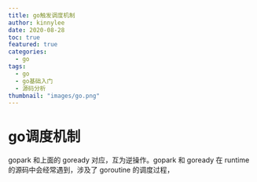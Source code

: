 ```yaml
---
title: go触发调度机制
author: kinnylee
date: 2020-08-28
toc: true
featured: true
categories:
  - go
tags:
  - go
  - go基础入门
  - 源码分析
thumbnail: "images/go.png"
---
```


# go调度机制

gopark 和上面的 goready 对应，互为逆操作。gopark 和 goready 在 runtime 的源码中会经常遇到，涉及了 goroutine 的调度过程，